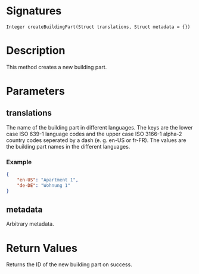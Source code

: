 <!---
{
    "category": "Rooms and Categories",
    "name": "createBuildingPart",
    "shortDescription": "Creates a new building part"
}
--->

# Signatures

```
Integer createBuildingPart(Struct translations, Struct metadata = {})
```

# Description

This method creates a new building part.


# Parameters

## translations

The name of the building part in different languages. The keys are the lower case ISO 639-1 language codes and the upper case ISO 3166-1 alpha-2 country codes seperated by a dash (e. g. en-US or fr-FR). The values are the building part names in the different languages.

### Example

```json
{
	"en-US": "Apartment 1",
	"de-DE": "Wohnung 1"
}
```

## metadata

Arbitrary metadata.

# Return Values

Returns the ID of the new building part on success.
